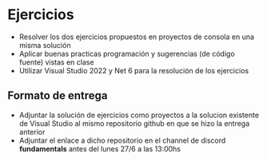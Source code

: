 # Ejercicios

- Resolver los dos ejercicios propuestos en proyectos de consola en una misma solución
- Aplicar buenas practicas programación y sugerencias (de código fuente) vistas en clase 
- Utilizar Visual Studio 2022 y Net 6 para la resolución de los ejercicios

## Formato de entrega

- Adjuntar la solución de ejercicios como proyectos a la solucion existente de Visual Studio al mismo repositorio github en que se hizo la entrega anterior
- Adjuntar el enlace a dicho repositorio en el channel de discord **fundamentals** antes del lunes 27/6 a las 13:00hs
